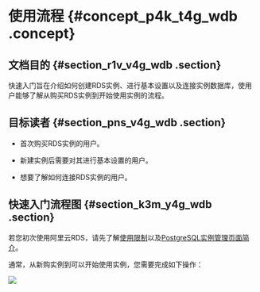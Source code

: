 # 使用流程 {#concept_p4k_t4g_wdb .concept}

## 文档目的 {#section_r1v_v4g_wdb .section}

快速入门旨在介绍如何创建RDS实例、进行基本设置以及连接实例数据库，使用户能够了解从购买RDS实例到开始使用实例的流程。

## 目标读者 {#section_pns_v4g_wdb .section}

-   首次购买RDS实例的用户。

-   新建实例后需要对其进行基本设置的用户。

-   想要了解如何连接RDS实例的用户。


## 快速入门流程图 {#section_k3m_y4g_wdb .section}

若您初次使用阿里云RDS，请先了解[使用限制](cn.zh-CN/快速入门PPAS版/使用限制.md#)以及[PostgreSQL实例管理页面简介](../../../../cn.zh-CN/用户指南/控制台介绍/PPAS实例管理页面简介.md)。

通常，从新购实例到可以开始使用实例，您需要完成如下操作：

![](http://static-aliyun-doc.oss-cn-hangzhou.aliyuncs.com/assets/img/7857/2968_zh-CN.png)

